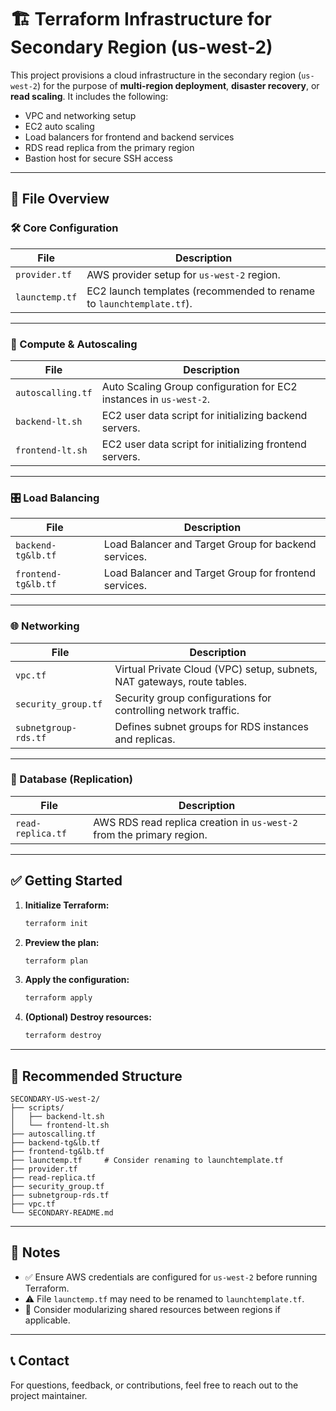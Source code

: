 
# 🏗️ Terraform Infrastructure for Secondary Region (us-west-2)

This project provisions a cloud infrastructure in the secondary region (`us-west-2`) for the purpose of **multi-region deployment**, **disaster recovery**, or **read scaling**. It includes the following:

- VPC and networking setup
- EC2 auto scaling
- Load balancers for frontend and backend services
- RDS read replica from the primary region
- Bastion host for secure SSH access

---

## 📁 File Overview

### 🛠 Core Configuration

| File | Description |
|------|-------------|
| `provider.tf` | AWS provider setup for `us-west-2` region. |
| `launctemp.tf` | EC2 launch templates (recommended to rename to `launchtemplate.tf`). |

---

### 🚀 Compute & Autoscaling

| File | Description |
|------|-------------|
| `autoscalling.tf` | Auto Scaling Group configuration for EC2 instances in `us-west-2`. |
| `backend-lt.sh` | EC2 user data script for initializing backend servers. |
| `frontend-lt.sh` | EC2 user data script for initializing frontend servers. |

---

### 🎛️ Load Balancing

| File | Description |
|------|-------------|
| `backend-tg&lb.tf` | Load Balancer and Target Group for backend services. |
| `frontend-tg&lb.tf` | Load Balancer and Target Group for frontend services. |

---

### 🌐 Networking

| File | Description |
|------|-------------|
| `vpc.tf` | Virtual Private Cloud (VPC) setup, subnets, NAT gateways, route tables. |
| `security_group.tf` | Security group configurations for controlling network traffic. |
| `subnetgroup-rds.tf` | Defines subnet groups for RDS instances and replicas. |

---

### 💾 Database (Replication)

| File | Description |
|------|-------------|
| `read-replica.tf` | AWS RDS read replica creation in `us-west-2` from the primary region. |

---

## ✅ Getting Started

1. **Initialize Terraform:**
   ```bash
   terraform init
   ```

2. **Preview the plan:**
   ```bash
   terraform plan
   ```

3. **Apply the configuration:**
   ```bash
   terraform apply
   ```

4. **(Optional) Destroy resources:**
   ```bash
   terraform destroy
   ```

---

## 📂 Recommended Structure

```
SECONDARY-US-west-2/
├── scripts/
│   ├── backend-lt.sh
│   └── frontend-lt.sh
├── autoscalling.tf
├── backend-tg&lb.tf
├── frontend-tg&lb.tf
├── launctemp.tf     # Consider renaming to launchtemplate.tf
├── provider.tf
├── read-replica.tf
├── security_group.tf
├── subnetgroup-rds.tf
├── vpc.tf
└── SECONDARY-README.md
```

---

## 📌 Notes

- ✅ Ensure AWS credentials are configured for `us-west-2` before running Terraform.
- ⚠️ File `launctemp.tf` may need to be renamed to `launchtemplate.tf`.
- 💬 Consider modularizing shared resources between regions if applicable.

---

## 📞 Contact

For questions, feedback, or contributions, feel free to reach out to the project maintainer.

